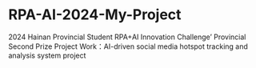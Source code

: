 # RPA-AI-2024-My-Project
2024 Hainan Provincial Student RPA+AI Innovation Challenge’ Provincial Second Prize Project Work：AI-driven social media hotspot tracking and analysis system project
